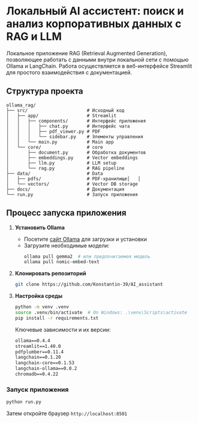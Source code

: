 # Локальный AI ассистент: поиск и анализ корпоративных данных с RAG и LLM

Локальное приложение RAG (Retrieval Augmented Generation), позволяющее работать с данными внутри локальной сети с помощью Ollama и LangChain. Работа осуществляется в веб-интерфейсе Streamlit для простого взаимодействия с документацией.

## Структура проекта
```
ollama_rag/
├── src/                      # Исходный код
│   ├── app/                  # Streamlit
│   │   ├── components/       # Интерфейс приложения
│   │   │   ├── chat.py       # Интерфейс чата
│   │   │   ├── pdf_viewer.py # PDF
│   │   │   └── sidebar.py    # Элементы управления
│   │   └── main.py           # Main app
│   └── core/                 # core
│       ├── document.py       # Обработка документов
│       ├── embeddings.py     # Vector embeddings
│       ├── llm.py            # LLM setup
│       └── rag.py            # RAG pipeline
├── data/                     # Data
│   ├── pdfs/                 # PDF-хранилище│   │  
│   └── vectors/              # Vector DB storage
├── docs/                     # Документация
└── run.py                    # Запуск приложения
```


## Процесс запуска приложения

1. **Установить Ollama**
   - Посетите [сайт Ollama](https://ollama.ai) для загрузки и установки
   - Загрузите необходимые модели:
     ```bash
     ollama pull gemma2  # или предпочитаемая модель
     ollama pull nomic-embed-text
     ```

2. **Клонировать репозиторий**
   ```bash
   git clone https://github.com/Konstantin-39/AI_assistant
   ```

3. **Настройка среды**
   ```bash
   python -m venv .venv
   source .venv/bin/activate  # On Windows: .\venv\Scripts\activate
   pip install -r requirements.txt
   ```

   Ключевые зависимости и их версии:
   ```txt
   ollama==0.4.4
   streamlit==1.40.0
   pdfplumber==0.11.4
   langchain==0.1.20
   langchain-core==0.1.53
   langchain-ollama==0.0.2
   chromadb==0.4.22
   ```

### Запуск приложения


```bash
python run.py
```
Затем откройте браузер `http://localhost:8501`